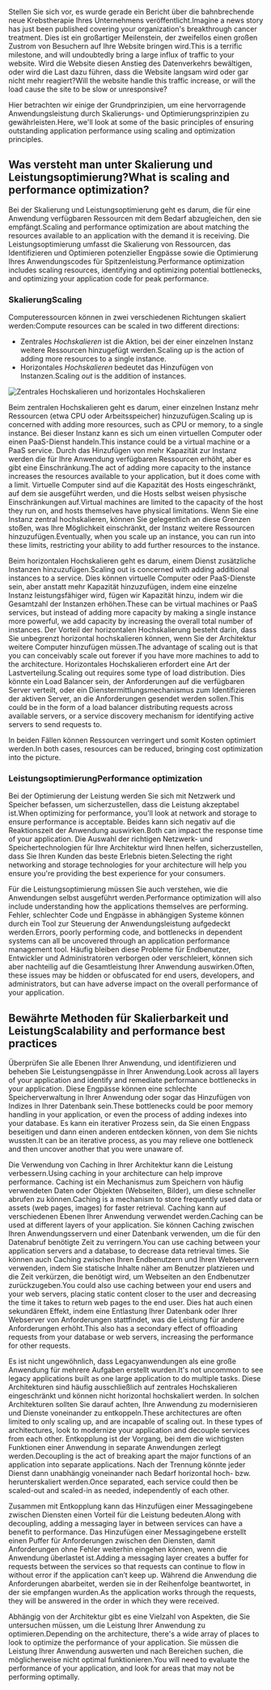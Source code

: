 <span data-ttu-id="2205f-101">Stellen Sie sich vor, es wurde gerade ein Bericht über die bahnbrechende neue Krebstherapie Ihres Unternehmens veröffentlicht.</span><span class="sxs-lookup"><span data-stu-id="2205f-101">Imagine a news story has just been published covering your organization's breakthrough cancer treatment.</span></span> <span data-ttu-id="2205f-102">Dies ist ein großartiger Meilenstein, der zweifellos einen großen Zustrom von Besuchern auf Ihre Website bringen wird.</span><span class="sxs-lookup"><span data-stu-id="2205f-102">This is a terrific milestone, and will undoubtedly bring a large influx of traffic to your website.</span></span> <span data-ttu-id="2205f-103">Wird die Website diesen Anstieg des Datenverkehrs bewältigen, oder wird die Last dazu führen, dass die Website langsam wird oder gar nicht mehr reagiert?</span><span class="sxs-lookup"><span data-stu-id="2205f-103">Will the website handle this traffic increase, or will the load cause the site to be slow or unresponsive?</span></span>

<span data-ttu-id="2205f-104">Hier betrachten wir einige der Grundprinzipien, um eine hervorragende Anwendungsleistung durch Skalierungs- und Optimierungsprinzipien zu gewährleisten.</span><span class="sxs-lookup"><span data-stu-id="2205f-104">Here, we'll look at some of the basic principles of ensuring outstanding application performance using scaling and optimization principles.</span></span>

## <a name="what-is-scaling-and-performance-optimization"></a><span data-ttu-id="2205f-105">Was versteht man unter Skalierung und Leistungsoptimierung?</span><span class="sxs-lookup"><span data-stu-id="2205f-105">What is scaling and performance optimization?</span></span>

<span data-ttu-id="2205f-106">Bei der Skalierung und Leistungsoptimierung geht es darum, die für eine Anwendung verfügbaren Ressourcen mit dem Bedarf abzugleichen, den sie empfängt.</span><span class="sxs-lookup"><span data-stu-id="2205f-106">Scaling and performance optimization are about matching the resources available to an application with the demand it is receiving.</span></span> <span data-ttu-id="2205f-107">Die Leistungsoptimierung umfasst die Skalierung von Ressourcen, das Identifizieren und Optimieren potenzieller Engpässe sowie die Optimierung Ihres Anwendungscodes für Spitzenleistung.</span><span class="sxs-lookup"><span data-stu-id="2205f-107">Performance optimization includes scaling resources, identifying and optimizing potential bottlenecks, and optimizing your application code for peak performance.</span></span>

### <a name="scaling"></a><span data-ttu-id="2205f-108">Skalierung</span><span class="sxs-lookup"><span data-stu-id="2205f-108">Scaling</span></span>

<span data-ttu-id="2205f-109">Computeressourcen können in zwei verschiedenen Richtungen skaliert werden:</span><span class="sxs-lookup"><span data-stu-id="2205f-109">Compute resources can be scaled in two different directions:</span></span>

* <span data-ttu-id="2205f-110">Zentrales *Hochskalieren* ist die Aktion, bei der einer einzelnen Instanz weitere Ressourcen hinzugefügt werden.</span><span class="sxs-lookup"><span data-stu-id="2205f-110">Scaling *up* is the action of adding more resources to a single instance.</span></span>
* <span data-ttu-id="2205f-111">Horizontales *Hochskalieren* bedeutet das Hinzufügen von Instanzen.</span><span class="sxs-lookup"><span data-stu-id="2205f-111">Scaling *out* is the addition of instances.</span></span>

![Zentrales Hochskalieren und horizontales Hochskalieren](../media-draft/scale-up-scale-out.png)

<span data-ttu-id="2205f-113">Beim zentralen Hochskalieren geht es darum, einer einzelnen Instanz mehr Ressourcen (etwa CPU oder Arbeitsspeicher) hinzuzufügen.</span><span class="sxs-lookup"><span data-stu-id="2205f-113">Scaling up is concerned with adding more resources, such as CPU or memory, to a single instance.</span></span> <span data-ttu-id="2205f-114">Bei dieser Instanz kann es sich um einen virtuellen Computer oder einen PaaS-Dienst handeln.</span><span class="sxs-lookup"><span data-stu-id="2205f-114">This instance could be a virtual machine or a PaaS service.</span></span> <span data-ttu-id="2205f-115">Durch das Hinzufügen von mehr Kapazität zur Instanz werden die für Ihre Anwendung verfügbaren Ressourcen erhöht, aber es gibt eine Einschränkung.</span><span class="sxs-lookup"><span data-stu-id="2205f-115">The act of adding more capacity to the instance increases the resources available to your application, but it does come with a limit.</span></span> <span data-ttu-id="2205f-116">Virtuelle Computer sind auf die Kapazität des Hosts eingeschränkt, auf dem sie ausgeführt werden, und die Hosts selbst weisen physische Einschränkungen auf.</span><span class="sxs-lookup"><span data-stu-id="2205f-116">Virtual machines are limited to the capacity of the host they run on, and hosts themselves have physical limitations.</span></span> <span data-ttu-id="2205f-117">Wenn Sie eine Instanz zentral hochskalieren, können Sie gelegentlich an diese Grenzen stoßen, was Ihre Möglichkeit einschränkt, der Instanz weitere Ressourcen hinzuzufügen.</span><span class="sxs-lookup"><span data-stu-id="2205f-117">Eventually, when you scale up an instance, you can run into these limits, restricting your ability to add further resources to the instance.</span></span>

<span data-ttu-id="2205f-118">Beim horizontalen Hochskalieren geht es darum, einem Dienst zusätzliche Instanzen hinzuzufügen.</span><span class="sxs-lookup"><span data-stu-id="2205f-118">Scaling out is concerned with adding additional instances to a service.</span></span> <span data-ttu-id="2205f-119">Dies können virtuelle Computer oder PaaS-Dienste sein, aber anstatt mehr Kapazität hinzuzufügen, indem eine einzelne Instanz leistungsfähiger wird, fügen wir Kapazität hinzu, indem wir die Gesamtzahl der Instanzen erhöhen.</span><span class="sxs-lookup"><span data-stu-id="2205f-119">These can be virtual machines or PaaS services, but instead of adding more capacity by making a single instance more powerful, we add capacity by increasing the overall total number of instances.</span></span> <span data-ttu-id="2205f-120">Der Vorteil der horizontalen Hochskalierung besteht darin, dass Sie unbegrenzt horizontal hochskalieren können, wenn Sie der Architektur weitere Computer hinzufügen müssen.</span><span class="sxs-lookup"><span data-stu-id="2205f-120">The advantage of scaling out is that you can conceivably scale out forever if you have more machines to add to the architecture.</span></span> <span data-ttu-id="2205f-121">Horizontales Hochskalieren erfordert eine Art der Lastverteilung.</span><span class="sxs-lookup"><span data-stu-id="2205f-121">Scaling out requires some type of load distribution.</span></span> <span data-ttu-id="2205f-122">Dies könnte ein Load Balancer sein, der Anforderungen auf die verfügbaren Server verteilt, oder ein Dienstermittlungsmechanismus zum Identifizieren der aktiven Server, an die Anforderungen gesendet werden sollen.</span><span class="sxs-lookup"><span data-stu-id="2205f-122">This could be in the form of a load balancer distributing requests across available servers, or a service discovery mechanism for identifying active servers to send requests to.</span></span>

<span data-ttu-id="2205f-123">In beiden Fällen können Ressourcen verringert und somit Kosten optimiert werden.</span><span class="sxs-lookup"><span data-stu-id="2205f-123">In both cases, resources can be reduced, bringing cost optimization into the picture.</span></span>

### <a name="performance-optimization"></a><span data-ttu-id="2205f-124">Leistungsoptimierung</span><span class="sxs-lookup"><span data-stu-id="2205f-124">Performance optimization</span></span>

<span data-ttu-id="2205f-125">Bei der Optimierung der Leistung werden Sie sich mit Netzwerk und Speicher befassen, um sicherzustellen, dass die Leistung akzeptabel ist.</span><span class="sxs-lookup"><span data-stu-id="2205f-125">When optimizing for performance, you'll look at network and storage to ensure performance is acceptable.</span></span> <span data-ttu-id="2205f-126">Beides kann sich negativ auf die Reaktionszeit der Anwendung auswirken.</span><span class="sxs-lookup"><span data-stu-id="2205f-126">Both can impact the response time of your application.</span></span> <span data-ttu-id="2205f-127">Die Auswahl der richtigen Netzwerk- und Speichertechnologien für Ihre Architektur wird Ihnen helfen, sicherzustellen, dass Sie Ihren Kunden das beste Erlebnis bieten.</span><span class="sxs-lookup"><span data-stu-id="2205f-127">Selecting the right networking and storage technologies for your architecture will help you ensure you're providing the best experience for your consumers.</span></span>

<span data-ttu-id="2205f-128">Für die Leistungsoptimierung müssen Sie auch verstehen, wie die Anwendungen selbst ausgeführt werden.</span><span class="sxs-lookup"><span data-stu-id="2205f-128">Performance optimization will also include understanding how the applications themselves are performing.</span></span> <span data-ttu-id="2205f-129">Fehler, schlechter Code und Engpässe in abhängigen Systeme können durch ein Tool zur Steuerung der Anwendungsleistung aufgedeckt werden.</span><span class="sxs-lookup"><span data-stu-id="2205f-129">Errors, poorly performing code, and bottlenecks in dependent systems can all be uncovered through an application performance management tool.</span></span> <span data-ttu-id="2205f-130">Häufig bleiben diese Probleme für Endbenutzer, Entwickler und Administratoren verborgen oder verschleiert, können sich aber nachteilig auf die Gesamtleistung Ihrer Anwendung auswirken.</span><span class="sxs-lookup"><span data-stu-id="2205f-130">Often, these issues may be hidden or obfuscated for end users, developers, and administrators, but can have adverse impact on the overall performance of your application.</span></span>

## <a name="scalability-and-performance-best-practices"></a><span data-ttu-id="2205f-131">Bewährte Methoden für Skalierbarkeit und Leistung</span><span class="sxs-lookup"><span data-stu-id="2205f-131">Scalability and performance best practices</span></span>

<span data-ttu-id="2205f-132">Überprüfen Sie alle Ebenen Ihrer Anwendung, und identifizieren und beheben Sie Leistungsengpässe in Ihrer Anwendung.</span><span class="sxs-lookup"><span data-stu-id="2205f-132">Look across all layers of your application and identify and remediate performance bottlenecks in your application.</span></span> <span data-ttu-id="2205f-133">Diese Engpässe können eine schlechte Speicherverwaltung in Ihrer Anwendung oder sogar das Hinzufügen von Indizes in Ihrer Datenbank sein.</span><span class="sxs-lookup"><span data-stu-id="2205f-133">These bottlenecks could be poor memory handling in your application, or even the process of adding indexes into your database.</span></span> <span data-ttu-id="2205f-134">Es kann ein iterativer Prozess sein, da Sie einen Engpass beseitigen und dann einen anderen entdecken können, von dem Sie nichts wussten.</span><span class="sxs-lookup"><span data-stu-id="2205f-134">It can be an iterative process, as you may relieve one bottleneck and then uncover another that you were unaware of.</span></span>

<span data-ttu-id="2205f-135">Die Verwendung von Caching in Ihrer Architektur kann die Leistung verbessern.</span><span class="sxs-lookup"><span data-stu-id="2205f-135">Using caching in your architecture can help improve performance.</span></span> <span data-ttu-id="2205f-136">Caching ist ein Mechanismus zum Speichern von häufig verwendeten Daten oder Objekten (Webseiten, Bilder), um diese schneller abrufen zu können.</span><span class="sxs-lookup"><span data-stu-id="2205f-136">Caching is a mechanism to store frequently used data or assets (web pages, images) for faster retrieval.</span></span> <span data-ttu-id="2205f-137">Caching kann auf verschiedenen Ebenen Ihrer Anwendung verwendet werden.</span><span class="sxs-lookup"><span data-stu-id="2205f-137">Caching can be used at different layers of your application.</span></span> <span data-ttu-id="2205f-138">Sie können Caching zwischen Ihren Anwendungsservern und einer Datenbank verwenden, um die für den Datenabruf benötigte Zeit zu verringern.</span><span class="sxs-lookup"><span data-stu-id="2205f-138">You can use caching between your application servers and a database, to decrease data retrieval times.</span></span> <span data-ttu-id="2205f-139">Sie können auch Caching zwischen Ihren Endbenutzern und Ihren Webservern verwenden, indem Sie statische Inhalte näher am Benutzer platzieren und die Zeit verkürzen, die benötigt wird, um Webseiten an den Endbenutzer zurückzugeben.</span><span class="sxs-lookup"><span data-stu-id="2205f-139">You could also use caching between your end users and your web servers, placing static content closer to the user and decreasing the time it takes to return web pages to the end user.</span></span> <span data-ttu-id="2205f-140">Dies hat auch einen sekundären Effekt, indem eine Entlastung Ihrer Datenbank oder Ihrer Webserver von Anforderungen stattfindet, was die Leistung für andere Anforderungen erhöht.</span><span class="sxs-lookup"><span data-stu-id="2205f-140">This also has a secondary effect of offloading requests from your database or web servers, increasing the performance for other requests.</span></span>

<span data-ttu-id="2205f-141">Es ist nicht ungewöhnlich, dass Legacyanwendungen als eine große Anwendung für mehrere Aufgaben erstellt wurden.</span><span class="sxs-lookup"><span data-stu-id="2205f-141">It's not uncommon to see legacy applications built as one large application to do multiple tasks.</span></span> <span data-ttu-id="2205f-142">Diese Architekturen sind häufig ausschließlich auf zentrales Hochskalieren eingeschränkt und können nicht horizontal hochskaliert werden. In solchen Architekturen sollten Sie darauf achten, Ihre Anwendung zu modernisieren und Dienste voneinander zu entkoppeln.</span><span class="sxs-lookup"><span data-stu-id="2205f-142">These architectures are often limited to only scaling up, and are incapable of scaling out. In these types of architectures, look to modernize your application and decouple services from each other.</span></span> <span data-ttu-id="2205f-143">Entkopplung ist der Vorgang, bei dem die wichtigsten Funktionen einer Anwendung in separate Anwendungen zerlegt werden.</span><span class="sxs-lookup"><span data-stu-id="2205f-143">Decoupling is the act of breaking apart the major functions of an application into separate applications.</span></span> <span data-ttu-id="2205f-144">Nach der Trennung könnte jeder Dienst dann unabhängig voneinander nach Bedarf horizontal hoch- bzw. herunterskaliert werden.</span><span class="sxs-lookup"><span data-stu-id="2205f-144">Once separated, each service could then be scaled-out and scaled-in as needed, independently of each other.</span></span>

<span data-ttu-id="2205f-145">Zusammen mit Entkopplung kann das Hinzufügen einer Messagingebene zwischen Diensten einen Vorteil für die Leistung bedeuten.</span><span class="sxs-lookup"><span data-stu-id="2205f-145">Along with decoupling, adding a messaging layer in between services can have a benefit to performance.</span></span> <span data-ttu-id="2205f-146">Das Hinzufügen einer Messagingebene erstellt einen Puffer für Anforderungen zwischen den Diensten, damit Anforderungen ohne Fehler weiterhin eingehen können, wenn die Anwendung überlastet ist.</span><span class="sxs-lookup"><span data-stu-id="2205f-146">Adding a messaging layer creates a buffer for requests between the services so that requests can continue to flow in without error if the application can’t keep up.</span></span> <span data-ttu-id="2205f-147">Während die Anwendung die Anforderungen abarbeitet, werden sie in der Reihenfolge beantwortet, in der sie empfangen wurden.</span><span class="sxs-lookup"><span data-stu-id="2205f-147">As the application works through the requests, they will be answered in the order in which they were received.</span></span>

<span data-ttu-id="2205f-148">Abhängig von der Architektur gibt es eine Vielzahl von Aspekten, die Sie untersuchen müssen, um die Leistung Ihrer Anwendung zu optimieren.</span><span class="sxs-lookup"><span data-stu-id="2205f-148">Depending on the architecture, there's a wide array of places to look to optimize the performance of your application.</span></span> <span data-ttu-id="2205f-149">Sie müssen die Leistung Ihrer Anwendung auswerten und nach Bereichen suchen, die möglicherweise nicht optimal funktionieren.</span><span class="sxs-lookup"><span data-stu-id="2205f-149">You will need to evaluate the performance of your application, and look for areas that may not be performing optimally.</span></span>
